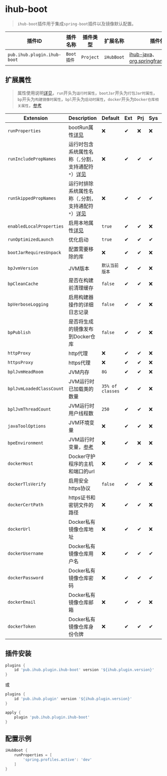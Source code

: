 # ihub-boot

> `ihub-boot`插件用于集成`spring-boot`插件以及镜像默认配置。

| 插件ID | 插件名称 | 插件类型 | 扩展名称 | 插件依赖 |
|-------|---------|--------|---------|--------|
| `pub.ihub.plugin.ihub-boot` | `Boot插件` | `Project` | `iHubBoot` | [ihub-java](iHubJava)、[org.springframework.boot](https://plugins.gradle.org/plugin/org.springframework.boot) |

## 扩展属性

> 属性使用说明[详见](explanation#属性配置说明)，`run`开头为`运行时属性`，`bootJar`开头为`打包Jar时属性`，`bp`开头为`构建镜像时属性`，`bpl`开头为`启动时属性`，`docker`开头为`Docker仓库相关属性`，[参考](https://docs.spring.io/spring-boot/docs/2.5.3/gradle-plugin/reference/htmlsingle/)

| Extension | Description | Default | Ext | Prj | Sys | Env |
| --------- | ----------- | ------- | --- | ------- | ------ | --- |
| `runProperties` | bootRun属性[详见](explanation#runproperties) | ❌ | ✔ | ❌ | ❌ | ❌ |
| `runIncludePropNames` | 运行时包含系统属性名称（`,`分割，支持通配符`*`）[详见](explanation#runincludepropnames) | ❌ | ✔ | ✔ | ✔ | ❌ |
| `runSkippedPropNames` | 运行时排除系统属性名称（`,`分割，支持通配符`*`）[详见](explanation#runskippedpropnames) | ❌ | ✔ | ✔ | ✔ | ❌ |
| `enabledLocalProperties` | 启用本地属性[详见](explanation#enabledlocalproperties) | `true` | ✔ | ✔ | ❌ | ❌ |
| `runOptimizedLaunch` | 优化启动 | `true` | ✔ | ✔ | ✔ | ❌ |
| `bootJarRequiresUnpack` | 配置需要移除的库 | ❌ | ✔ | ✔ | ❌ | ❌ |
| `bpJvmVersion` | JVM版本 | `默认当前版本` | ✔ | ✔ | ❌ | ❌ |
| `bpCleanCache` | 是否在构建前清理缓存 | `false` | ✔ | ✔ | ❌ | ❌ |
| `bpVerboseLogging` | 启用构建器操作的详细日志记录 | `false` | ✔ | ✔ | ❌ | ❌ |
| `bpPublish` | 是否将生成的镜像发布到Docker仓库 | `false` | ✔ | ✔ | ❌ | ❌ |
| `httpProxy` | http代理 | ❌ | ✔ | ✔ | ❌ | ❌ |
| `httpsProxy` | https代理 | ❌ | ✔ | ✔ | ❌ | ❌ |
| `bplJvmHeadRoom` | JVM内存 | `8G` | ✔ | ✔ | ❌ | ❌ |
| `bplJvmLoadedClassCount` | JVM运行时已加载类的数量 | `35% of classes` | ✔ | ✔ | ❌ | ❌ |
| `bplJvmThreadCount` | JVM运行时用户线程数 | `250` | ✔ | ✔ | ❌ | ❌ |
| `javaToolOptions` | JVM环境变量 | ❌ | ✔ | ✔ | ❌ | ❌ |
| `bpeEnvironment` | JVM运行时变量，[参考](https://paketo.io/docs/reference/configuration/) | ❌ | ✔ | ❌ | ❌ | ❌ |
| `dockerHost` | Docker守护程序的主机和端口的url | ❌ | ✔ | ✔ | ❌ | ❌ |
| `dockerTlsVerify` | 启用安全https协议 | `false` | ✔ | ✔ | ❌ | ❌ |
| `dockerCertPath` | https证书和密钥文件的路径 | ❌ | ✔ | ✔ | ❌ | ❌ |
| `dockerUrl` | Docker私有镜像仓库地址 | ❌ | ✔ | ✔ | ❌ | ❌ |
| `dockerUsername` | Docker私有镜像仓库用户名 | ❌ | ✔ | ✔ | ✔ | ✔ |
| `dockerPassword` | Docker私有镜像仓库密码 | ❌ | ✔ | ✔ | ✔ | ✔ |
| `dockerEmail` | Docker私有镜像仓库邮箱 | ❌ | ✔ | ✔ | ❌ | ❌ |
| `dockerToken` | Docker私有镜像仓库身份令牌 | ❌ | ✔ | ✔ | ✔ | ✔ |

## 插件安装

```groovy
plugins {
    id 'pub.ihub.plugin.ihub-boot' version '${ihub.plugin.version}'
}
```

或

```groovy
plugins {
    id 'pub.ihub.plugin' version '${ihub.plugin.version}'
}

apply {
    plugin 'pub.ihub.plugin.ihub-boot'
}
```

## 配置示例

```groovy
iHubBoot {
    runProperties = [
        'spring.profiles.active': 'dev'
    ]
}
```